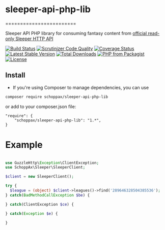 # sleeper-api-php-lib
========================

Sleeper API PHP library for consuming fantasy content from [official read-only Sleeper HTTP API](https://docs.sleeper.app/)

[![Build Status](https://www.travis-ci.org/SchoppAx/sleeper-api-php-lib.svg?branch=master)](https://www.travis-ci.org/SchoppAx/sleeper-api-php-lib)
[![Scrutinizer Code Quality](https://scrutinizer-ci.com/g/SchoppAx/sleeper-api-php-lib/badges/quality-score.png?b=master)](https://scrutinizer-ci.com/g/SchoppAx/sleeper-api-php-lib/?branch=master)
[![Coverage Status](https://coveralls.io/repos/github/SchoppAx/sleeper-api-php-lib/badge.svg?branch=master)](https://coveralls.io/github/SchoppAx/sleeper-api-php-lib?branch=master)
[![Latest Stable Version](https://poser.pugx.org/schoppax/sleeper-api-php-lib/v/stable)](https://packagist.org/packages/schoppax/sleeper-api-php-lib)
[![Total Downloads](https://poser.pugx.org/schoppax/sleeper-api-php-lib/downloads)](https://packagist.org/packages/schoppax/sleeper-api-php-lib)
[![PHP from Packagist](https://img.shields.io/packagist/php-v/schoppax/sleeper-api-php-lib.svg)](https://packagist.org/packages/schoppax/sleeper-api-php-lib)
[![License](https://poser.pugx.org/schoppax/sleeper-api-php-lib/license.png)](https://packagist.org/packages/schoppax/sleeper-api-php-lib)


## Install

* If you're using Composer to manage dependencies, you can use

```sh
composer require schoppax/sleeper-api-php-lib
```

or add to your composer.json file:

    "require": {
        "schoppax/sleeper-api-php-lib": "1.*",
    }

# Example

``` php

use GuzzleHttp\Exception\ClientException;
use SchoppAx\Sleeper\SleeperClient;

$client = new SleeperClient();

try {
  $league = (object) $client->leagues()->find('289646328504385536');
} catch(BadMethodCallException $be) {

} catch(ClientException $ce) {

} catch(Exception $e) {

}

```
